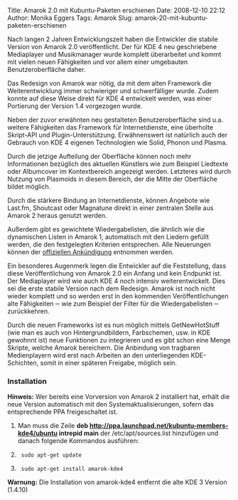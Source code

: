 Title: Amarok 2.0 mit Kubuntu-Paketen erschienen
Date: 2008-12-10 22:12
Author: Monika Eggers
Tags: Amarok
Slug: amarok-20-mit-kubuntu-paketen-erschienen

Nach langen 2 Jahren Entwicklungszeit haben die Entwickler die stabile
Version von Amarok 2.0 veröffentlicht. Der für KDE 4 neu geschriebene
Mediaplayer und Musikmanager wurde komplett überarbeitet und kommt mit
vielen neuen Fähigkeiten und vor allem einer umgebauten
Benutzeroberfläche daher.  

Das Redesign von Amarok war nötig, da mit dem alten Framework die
Weiterentwicklung immer schwieriger und schwerfälliger wurde. Zudem
konnte auf diese Weise direkt für KDE 4 entwickelt werden, was einer
Portierung der Version 1.4 vorgezogen wurde.


Neben der zuvor erwähnten neu gestalteten Benutzeroberfläche sind u.a.
weitere Fähigkeiten das Framework für Internetdienste, eine überholte
Skript-API und Plugin-Unterstützung. Erwähnenswert ist natürlich auch
der Gebrauch von KDE 4 eigenen Technologien wie Solid, Phonon und
Plasma.


<!--break--><!--break-->

Durch die jetzige Aufteilung der Oberfläche können noch mehr
Informationen bezüglich des aktuellen Künstlers wie zum Beispiel
Liedtexte oder Albumcover im Kontextbereich angezeigt werden. Letzteres
wird durch Nutzung von Plasmoids in diesem Bereich, der die Mitte der
Oberfläche bildet möglich.  

Durch die stärkere Bindung an Internetdienste, können Angebote wie
Last.fm, Shoutcast oder Magnatune direkt in einer zentralen Stelle aus
Amarok 2 heraus genutzt werden.  

Außerdem gibt es gewichtete Wiedergabelisten, die ähnlich wie die
dynamischen Listen in Amarok 1, automatisch mit den Liedern gefüllt
werden, die den festgelegten Kriterien entsprechen. Alle Neuerungen
können der [offiziellen
Ankündigung](http://amarok.kde.org/en/releases/2.0 "http://amarok.kde.org/en/releases/2.0") entnommen werden.


Ein besonderes Augenmerk legen die Entwickler auf die Feststellung, dass
diese Veröffentlichung von Amarok 2.0 ein Anfang und kein Endpunkt ist.
Der Mediaplayer wird wie auch KDE 4 noch intensiv weiterentwickelt. Dies
sei die erste stabile Version nach dem Redesign. Amarok ist noch nicht
wieder komplett und so werden erst in den kommenden Veröffentlichungen
alte Fähigkeiten ─ wie zum Beispiel der Filter für die Wiedergabelisten
─ zurückkehren.  

Durch die neuen Frameworks ist es nun möglich mittels GetNewHotStuff
(wie man es auch von Hintergrundbildern, Farbschemen, usw. in KDE
gewohnnt ist) neue Funktionen zu integrieren und es gibt schon eine
Menge Skripte, welche Amarok bereichern. Die Anbindung von tragbaren
Medienplayern wird erst nach Arbeiten an den unterliegenden
KDE-Schichten, somit in einer späteren Freigabe, möglich sein.


  


  

### Installation


**Hinweis:** Wer bereits eine Vorversion von Amarok 2 installiert hat,
erhält die neue Version automatisch mit den Systemaktualisierungen,
sofern das entsprechende PPA freigeschaltet ist.


1.  Man muss die Zeile **deb
    <http://ppa.launchpad.net/kubuntu-members-kde4/ubuntu> intrepid
    main** der /etc/apt/sources.list hinzufügen und danach folgende
    Kommandos ausführen:
    
    
2.  
        sudo apt-get update

3.  
        sudo apt-get install amarok-kde4


**Warnung:** Die Installation von amarok-kde4 entfernt die alte KDE 3
Version (1.4.10)



